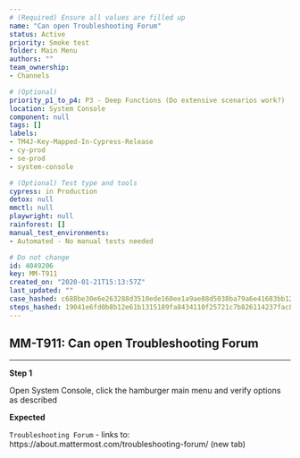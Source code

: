 ```yaml
---
# (Required) Ensure all values are filled up
name: "Can open Troubleshooting Forum"
status: Active
priority: Smoke test
folder: Main Menu
authors: ""
team_ownership: 
- Channels

# (Optional)
priority_p1_to_p4: P3 - Deep Functions (Do extensive scenarios work?)
location: System Console
component: null
tags: []
labels: 
- TM4J-Key-Mapped-In-Cypress-Release
- cy-prod
- se-prod
- system-console

# (Optional) Test type and tools
cypress: in Production
detox: null
mmctl: null
playwright: null
rainforest: []
manual_test_environments: 
- Automated - No manual tests needed

# Do not change
id: 4049206
key: MM-T911
created_on: "2020-01-21T15:13:57Z"
last_updated: ""
case_hashed: c688be30e6e263288d3510ede160ee1a9ae88d5038ba79a6e41683bb124049fa7c4beb177e35196bad052300525b9187
steps_hashed: 19041e6fd0b8b12e61b1315189fa8434110f25721c7b826114237fac8e4a9469f53b6f1bea07210a246b05cdf8c7bacf
---
```


<!-- (Auto-generated) Based on frontmatter's "key" and "name" -->

## MM-T911: Can open Troubleshooting Forum

---

**Step 1**

Open System Console, click the hamburger main menu and verify options as described

**Expected**

`Troubleshooting Forum` - links to: https\://about.mattermost.com/troubleshooting-forum/ (new tab)
